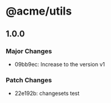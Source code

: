 # @acme/utils

## 1.0.0

### Major Changes

- 09bb9ec: Increase to the version v1

### Patch Changes

- 22e192b: changesets test
